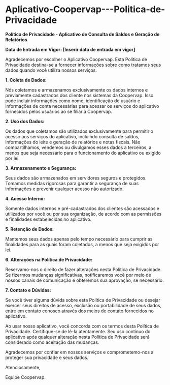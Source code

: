# Aplicativo-Coopervap---Politica-de-Privacidade
**Política de Privacidade - Aplicativo de Consulta de Saldos e Geração de Relatórios**

**Data de Entrada em Vigor: [Inserir data de entrada em vigor]**

Agradecemos por escolher o Aplicativo Coopervap. Esta Política de Privacidade destina-se a fornecer informações sobre como tratamos seus dados quando você utiliza nossos serviços.

**1. Coleta de Dados:**

Nós coletamos e armazenamos exclusivamente os dados internos e previamente cadastrados dos cliente nos sistemas da Coopervap. Isso pode incluir informações como nome, identificação de usuário e informações de conta necessárias para acessar os serviços do aplicativo fornecidos pelos usuários ao se filiar à Coopervap.

**2. Uso dos Dados:**

Os dados que coletamos são utilizados exclusivamente para permitir o acesso aos serviços do aplicativo, incluindo consulta de saldos, informações do leite e geração de relatórios e notas fiscais. Não compartilhamos, vendemos ou divulgamos esses dados a terceiros, a menos que seja necessário para o funcionamento do aplicativo ou exigido por lei.

**3. Armazenamento e Segurança:**

Seus dados são armazenados em servidores seguros e protegidos. Tomamos medidas rigorosas para garantir a segurança de suas informações e prevenir qualquer acesso não autorizado.

**4. Acesso Interno:**

Somente dados internos e pré-cadastrados dos clientes são acessados e utilizados por você ou por sua organização, de acordo com as permissões e finalidades estabelecidas no aplicativo.

**5. Retenção de Dados:**

Mantemos seus dados apenas pelo tempo necessário para cumprir as finalidades para as quais foram coletados, a menos que seja exigidos por lei.

**6. Alterações na Política de Privacidade:**

Reservamo-nos o direito de fazer alterações nesta Política de Privacidade. Se fizermos mudanças significativas, notificaremos você por meio de nossos canais de comunicação e obteremos sua aprovação, se necessário.

**7. Contato e Dúvidas:**

Se você tiver alguma dúvida sobre esta Política de Privacidade ou desejar exercer seus direitos de acesso, exclusão ou portabilidade de seus dados, entre em contato conosco através dos meios de contato fornecidos no aplicativo.

Ao usar nosso aplicativo, você concorda com os termos desta Política de Privacidade. Certifique-se de lê-la atentamente. Seu uso contínuo do aplicativo após qualquer alteração nesta Política de Privacidade será considerado como aceitação das mudanças.

Agradecemos por confiar em nossos serviços e comprometemo-nos a proteger sua privacidade e seus dados.

Atenciosamente,

Equipe Coopervap.
